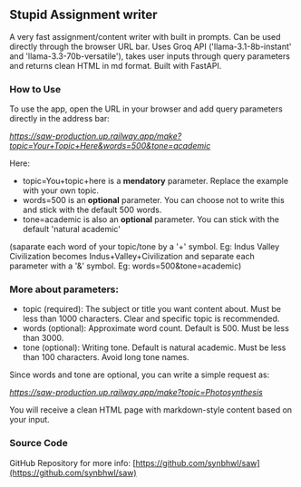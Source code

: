 ## Stupid Assignment writer

A very fast assignment/content writer with built in prompts. Can be used directly through the browser URL bar. Uses Groq API ('llama-3.1-8b-instant' and 'llama-3.3-70b-versatile'), takes user inputs through query parameters and returns clean HTML in md format. Built with FastAPI.

### How to Use

To use the app, open the URL in your browser and add query parameters directly in the address bar:

*https://saw-production.up.railway.app/make?topic=Your+Topic+Here&words=500&tone=academic*


Here:

- topic=You+topic+here is a **mendatory** parameter. Replace the example with your own topic.
- words=500 is an **optional** parameter. You can choose not to write this and stick with the default 500 words.
- tone=academic is also an **optional** parameter. You can stick with the default 'natural academic'

(saparate each word of your topic/tone by a '+' symbol. Eg: Indus Valley Civilization becomes Indus+Valley+Civilization and separate each parameter with a '&' symbol. Eg: words=500&tone=academic)

### More about parameters:
- topic (required): The subject or title you want content about. Must be less than 1000 characters. Clear and specific topic is recommended.
- words (optional): Approximate word count. Default is 500. Must be less than 3000.
- tone (optional): Writing tone. Default is natural academic. Must be less than 100 characters. Avoid long tone names.

Since words and tone are optional, you can write a simple request as:


*https://saw-production.up.railway.app/make?topic=Photosynthesis*


You will receive a clean HTML page with markdown-style content based on your input.

### Source Code

GitHub Repository for more info: [https://github.com/synbhwl/saw](https://github.com/synbhwl/saw)
